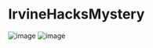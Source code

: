 # IrvineHacksMystery

![image](https://github.com/alisoniv/IrvineHacksMystery/assets/35485526/8e489572-237d-46c4-9188-b63a41ac4bc5)
![image](https://github.com/alisoniv/IrvineHacksMystery/assets/35485526/25256e76-e844-4345-8493-0be274dba79d)


